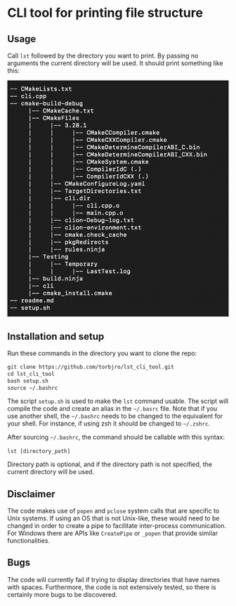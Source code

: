 # CLI tool for printing file structure

## Usage

Call `lst` followed by the directory you want to print. By passing no arguments the 
current directory will be used. It should print something like this:

![Example from this repository](./docs/example.png "Example from this repository")

## Installation and setup

Run these commands in the directory you want to clone the repo:

    git clone https://github.com/torbjro/lst_cli_tool.git
    cd lst_cli_tool
    bash setup.sh
    source ~/.bashrc

The script `setup.sh` is used to make the `lst` command usable.
The script will compile the code and create an alias in the 
`~/.basrc` file. Note that if you use another
shell, the `~/.bashrc` needs to be changed to the equivalent 
for your shell. For instance, if using zsh it should be changed to 
`~/.zshrc`.

After sourcing `~/.bashrc`, the command should be callable with this syntax:

`lst [directory_path]`

Directory path is optional, and if the directory path is not specified, 
the current directory will be used.

## Disclaimer

The code makes use of `popen` and `pclose` system calls
that are specific to Unix systems. If using an OS that is
not Unix-like, these would need to be changed in order to
create a pipe to facilitate inter-process communication.
For Windows there are APIs like `CreatePipe` or `_popen` 
that provide similar functionalities.

## Bugs

The code will currently fail if trying to display directories
that have names with spaces. Furthermore, the code is not extensively
tested, so there is certainly more bugs to be discovered.
